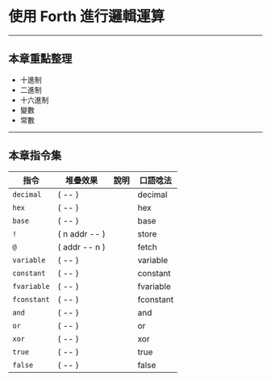 # 使用 Forth 進行邏輯運算

-------------
## 本章重點整理

* 十進制
* 二進制
* 十六進制
* 變數
* 常數

-------------------------------------
## 本章指令集

| 指令 | 堆疊效果           | 說明                        | 口語唸法 |
|-----|-------------------|-----------------------------|--------|
| `decimal` | ( -- )|  | decimal |
| `hex` | ( -- )          |  | hex |
| `base` | ( -- )            |  | base |
| `!` | ( n addr -- )            |  | store |
| `@` | ( addr -- n )            |  | fetch |
| `variable` | ( -- )            |  | variable |
| `constant` | ( -- )            |  | constant |
| `fvariable` | ( -- )            |  | fvariable |
| `fconstant` | ( -- )            |  | fconstant |
| `and` | ( -- )            |  | and |
| `or` | ( -- )            |  | or |
| `xor` | ( -- )            |  | xor |
| `true` | ( -- )            |  | true |
| `false` | ( -- )            |  | false |
